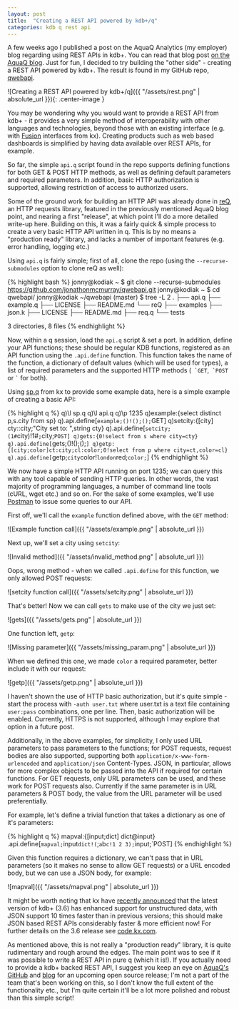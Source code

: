 ```yaml
---
layout: post
title:  "Creating a REST API powered by kdb+/q"
categories: kdb q rest api
---
```

A few weeks ago I published a post on the AquaQ Analytics (my employer) blog regarding using REST APIs in kdb+. You can read that blog post [on the AquaQ blog][aquaq-blog]. Just for fun, I decided to try building the "other side" - creating a REST API powered by kdb+. The result is found in my GitHub repo, [qwebapi][qwebapi-gh].

![Creating a REST API powered by kdb+/q]({{ "/assets/rest.png" | absolute_url }}){: .center-image }

You may be wondering why you would want to provide a REST API from kdb+ - it provides a very simple method of interoperability with other languages and technologies, beyond those with an existing interface (e.g. with [Fusion][kx-fusion] interfaces from kx). Creating products such as web based dashboards is simplified by having data available over REST APIs, for example.

So far, the simple `api.q` script found in the repo supports defining functions for both GET & POST HTTP methods, as well as defining default parameters and required parameters. In addition, basic HTTP authorization is supported, allowing restriction of access to authorized users.

Some of the ground work for building an HTTP API was already done in [reQ][req-gh], an HTTP requests library, featured in the previously mentioned AquaQ blog point, and nearing a first "release", at which point I'll do a more detailed write-up here. Building on this, it was a fairly quick & simple process to create a very basic HTTP API written in q. This is by no means a "production ready" library, and lacks a number of important features (e.g. error handling, logging etc.)

Using `api.q` is fairly simple; first of all, clone the repo (using the `--recurse-submodules` option to clone reQ as well):

{% highlight bash %}
jonny@kodiak ~ $ git clone --recurse-submodules https://github.com/jonathonmcmurray/qwebapi.git
jonny@kodiak ~ $ cd qwebapi/
jonny@kodiak ~/qwebapi (master) $ tree -L 2
.
├── api.q
├── example.q
├── LICENSE
├── README.md
└── reQ
    ├── examples
    ├── json.k
    ├── LICENSE
    ├── README.md
    ├── req.q
    └── tests

3 directories, 8 files
{% endhighlight %}

Now, within a q session, load the `api.q` script & set a port. In addition, define your API functions; these should be regular KDB functions, registered as an API function using the `.api.define` function. This function takes the name of the function, a dictionary of default values (which will be used for types), a list of required parameters and the supported HTTP methods (`` `GET``,`` `POST`` or `` ` `` for both).

Using [sp.q][sp-q] from kx to provide some example data, here is a simple example of creating a basic API:

{% highlight q %}
q)\l sp.q
q)\l api.q
q)\p 1235
q)example:{select distinct p,s.city from sp}
q).api.define[`example;()!();();`GET]
q)setcity:{[city] cty::city;"City set to: ",string cty}
q).api.define[`setcity;(1#`city)!1#`;`city;`POST]
q)gets:{0!select from s where city=cty}
q).api.define[`gets;()!();();`]
q)getp:{[city;color]ct:city;cl:color;0!select from p where city=ct,color=cl}
q).api.define[`getp;`city`color!`london`red;`color;`]
{% endhighlight %}

We now have a simple HTTP API running on port 1235; we can query this with any tool capable of sending HTTP queries. In other words, the vast majority of programming languages, a number of command line tools (cURL, wget etc.) and so on. For the sake of some examples, we'll use [Postman][postman] to issue some queries to our API.

First off, we'll call the `example` function defined above, with the `GET` method:

![Example function call]({{ "/assets/example.png" | absolute_url }})

Next up, we'll set a city using `setcity`:

![Invalid method]({{ "/assets/invalid_method.png" | absolute_url }})

Oops, wrong method - when we called `.api.define` for this function, we only allowed POST requests:

![setcity function call]({{ "/assets/setcity.png" | absolute_url }})

That's better! Now we can call `gets` to make use of the city we just set:

![gets]({{ "/assets/gets.png" | absolute_url }})

One function left, `getp`:

![Missing parameter]({{ "/assets/missing_param.png" | absolute_url }})

When we defined this one, we made `color` a required parameter, better include it with our request:

![getp]({{ "/assets/getp.png" | absolute_url }})

I haven't shown the use of HTTP basic authorization, but it's quite simple - start the process with `-auth user.txt` where user.txt is a text file containing `user:pass` combinations, one per line. Then, basic authorization will be enabled. Currently, HTTPS is not supported, although I may explore that option in a future post.

Additionally, in the above examples, for simplicity, I only used URL parameters to pass parameters to the functions; for POST requests, request bodies are also supported, supporting both `application/x-www-form-urlencoded` and `application/json` Content-Types. JSON, in particular, allows for more complex objects to be passed into the API if required for certain functions. For GET requests, only URL parameters can be used, and these work for POST requests also. Currently if the same parameter is in URL parameters & POST body, the value from the URL parameter will be used preferentially.

For example, let's define a trivial function that takes a dictionary as one of it's parameters:

{% highlight q %}
mapval:{[input;dict] dict@input}
.api.define[`mapval;`input`dict!(`;`a`b`c!1 2 3);`input;`POST]
{% endhighlight %}

Given this function requires a dictionary, we can't pass that in URL parameters (so it makes no sense to allow GET requests) or a URL encoded body, but we can use a JSON body, for example:

![mapval]({{ "/assets/mapval.png" | absolute_url }})

It might be worth noting that kx have [recently announced][kx-36] that the latest version of kdb+ (3.6) has enhanced support for unstructured data, with JSON support 10 times faster than in previous versions; this should make JSON based REST APIs considerably faster & more efficient now! For further details on the 3.6 release see [code.kx.com][code-36].

As mentioned above, this is not really a "production ready" library, it is quite rudimentary and rough around the edges. The main point was to see if it was possible to write a REST API in pure q (which it is!). If you actually need to provide a kdb+ backed REST API, I suggest you keep an eye on [AquaQ's GitHub][aq-gh] and [blog][aq-blog] for an upcoming open source release; I'm not a part of the team that's been working on this, so I don't know the full extent of the functionality etc., but I'm quite certain it'll be a lot more polished and robust than this simple script!

[aquaq-blog]:   https://www.aquaq.co.uk/q/using-kdb-with-rest-apis/
[req-gh]:       https://github.com/jonathonmcmurray/reQ
[qwebapi-gh]:   https://github.com/jonathonmcmurray/qwebapi
[aq-gh]:        https://github.com/AquaQAnalytics
[aq-blog]:      https://www.aquaq.co.uk/blog/
[kx-fusion]:    https://code.kx.com/q/interfaces/fusion/
[sp-q]:         https://raw.githubusercontent.com/KxSystems/kdb/master/sp.q
[postman]:      https://www.getpostman.com/
[kx-36]:        https://kx.com/news/kx-provides-rapid-access-to-unstructured-data/
[code-36]:      http://code.kx.com/q/ref/releases/ChangesIn3.6/

